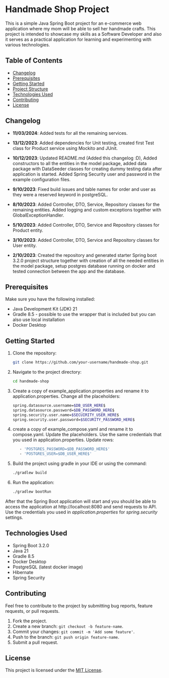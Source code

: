 # Handmade Shop Project

This is a simple Java Spring Boot project for an e-commerce web application where my mom will be able to sell her handmade crafts. 
This project is intended to showcase my skills as a Software Developer and also it serves as a practical application for learning and experimenting with various technologies.

## Table of Contents

- [Changelog](#changelog)
- [Prerequisites](#prerequisites)
- [Getting Started](#getting-started)
- [Project Structure](#project-structure)
- [Technologies Used](#technologies-used)
- [Contributing](#contributing)
- [License](#license)

## Changelog
- **11/03/2024**:
Added tests for all the remaining services.

- **13/12/2023**:
Added dependencies for Unit testing, created first Test class for Product service using Mockito and JUnit.

- **10/12/2023**:
Updated README.md (Added this changelog :D), Added constructors to all the entities in the model package, added data package with DataSeeder classes for creating dummy testing data after application is started. Added Spring Security user and password in the example configuration files.

- **9/10/2023**:
Fixed build issues and table names for order and user as they were a reserved keyword in postgreSQL.

- **8/10/2023**:
Added Controller, DTO, Service, Repository classes for the remaining entities. Added logging and custom exceptions together with GlobalExceptionHandler.

- **5/10/2023**:
Added Controller, DTO, Service and Repository classes for Product entity.

- **3/10/2023**:
Added Controller, DTO, Service and Repository classes for User entity.

- **2/10/2023**:
Created the repository and generated starter Spring boot 3.2.0 project structure together with creation of all the needed entities in the model package, setup postgres database running on docker and tested connection between the app and the database.

## Prerequisites

Make sure you have the following installed:

- Java Development Kit (JDK) 21
- Gradle 8.5 - possible to use the wrapper that is included but you can also use local installation
- Docker Desktop

## Getting Started

1. Clone the repository:

   ```bash
   git clone https://github.com/your-username/handmade-shop.git
   ```
   
2. Navigate to the project directory:

   ```bash
   cd handmade-shop
   ```
   
3. Create a copy of example_application.properties and rename it to application.properties. Change all the placeholders:

   ```bash
   spring.datasource.username=$DB_USER_HERE$
   spring.datasource.password=$DB_PASSWORD_HERE$
   spring.security.user.name=$SECUIRITY_USER_HERE$
   spring.security.user.password=$SECURITY_PASSWORD_HERE$
   ```

5. create a copy of example_compose.yaml and rename it to compose.yaml. Update the placeholders. Use the same credentials that you used in application.properties. Update rows:

   ```bash
      - 'POSTGRES_PASSWORD=$DB_PASSWORD_HERE$'
      - 'POSTGRES_USER=$DB_USER_HERE$'
   ```
   
7. Build the project using gradle in your IDE or using the command:

   ```bash
   ./gradlew build
   ```

8. Run the application:

   ```bash
   ./gradlew bootRun
   ```

After that the Spring Boot application will start and you should be able to access the application at http://localhost:8080 and send requests to API. Use the credentials you used in *application.properties* for *spring.security* settings.

## Technologies Used

- Spring Boot 3.2.0
- Java 21
- Gradle 8.5
- Docker Desktop
- PostgreSQL (latest docker image)
- Hibernate
- Spring Security

## Contributing

Feel free to contribute to the project by submitting bug reports, feature requests, or pull requests.

1. Fork the project.
2. Create a new branch: `git checkout -b feature-name`.
3. Commit your changes: `git commit -m 'Add some feature'`.
4. Push to the branch: `git push origin feature-name`.
5. Submit a pull request.

## License

This project is licensed under the [MIT License](LICENSE).
